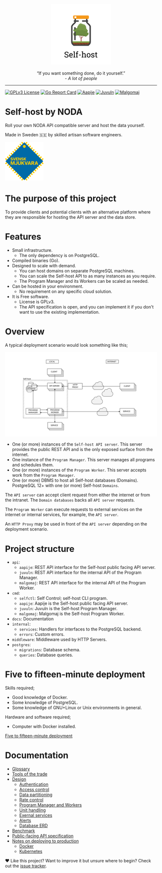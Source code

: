 <p align="center">
    <img src="https://raw.githubusercontent.com/self-host/self-host/main/docs/assets/logo.svg" width="200" height="200">
    <br>
    <br>
    <quote>&ldquo;If you want something done, do it yourself.&rdquo;</quote>
    <br>
    <i>- A lot of people</i>
</p>

---

[![GPLv3 License](https://img.shields.io/badge/license-GPLv3-blue)](https://github.com/self-host/self-host/blob/master/LICENSE)
[![Go Report Card](https://goreportcard.com/badge/github.com/self-host/self-host)](https://goreportcard.com/report/github.com/self-host/self-host)
[![Aapije](https://github.com/self-host/self-host/actions/workflows/aapije.yaml/badge.svg)](https://github.com/self-host/self-host/actions/workflows/aapije.yaml)
[![Juvuln](https://github.com/self-host/self-host/actions/workflows/juvuln.yml/badge.svg)](https://github.com/self-host/self-host/actions/workflows/juvuln.yml)
[![Malgomaj](https://github.com/self-host/self-host/actions/workflows/malgomaj.yml/badge.svg)](https://github.com/self-host/self-host/actions/workflows/malgomaj.yml)

# Self-host by NODA

Roll your own NODA API compatible server and host the data yourself.

Made in Sweden :sweden: by skilled artisan software engineers.

<img src="https://raw.githubusercontent.com/self-host/self-host/main/docs/assets/swedish_software.png" width="128" height="128" alt="Putting the SE in Software Engineering">

# The purpose of this project

To provide clients and potential clients with an alternative platform where they are responsible for hosting the API server and the data store.


# Features

- Small infrastructure.
    + The only dependency is on PostgreSQL.
- Compiled binaries (Go).
- Designed to scale with demand.
    + You can host domains on separate PostgreSQL machines.
    + You can scale the Self-host API to as many instances as you require.
    + The Program Manager and its Workers can be scaled as needed.
- Can be hosted in your environment.
    + No requirement on any specific cloud solution.
- It is Free software.
    + License is GPLv3.
    + The API specification is open, and you can implement it if you don't want to use the existing implementation.


# Overview

A typical deployment scenario would look something like this;

![Overview][fig1]

- One (or more) instances of the `Self-host API server`. This server provides the public REST API and is the only exposed surface from the internet.
- One instance of the `Program Manager`. This server manages all programs and schedules them.
- One (or more) instances of the `Program Worker`. This server accepts work from the `Program Manager`.
- One (or more) DBMS to host all Self-host databases (Domains). PostgreSQL 12+ with one (or more) Self-host `Domains`.

The `API server` can accept client request from either the internet or from the intranet. The `Domain databases` backs all `API server` requests.

The `Program Worker` can execute requests to external services on the internet or internal services, for example, the `API server`.

An `HTTP Proxy` may be used in front of the `API server` depending on the deployment scenario.


# Project structure

- `api`:
    + `aapije`: REST API interface for the Self-host public facing API server.
    + `juvuln`: REST API interface for the internal API of the Program Manager.
    + `malgomaj`: REST API interface for the internal API of the Program Worker.
- `cmd`:
    + `selfctl`: Self Control; self-host CLI program.
    + `aapije`: Aapije is the Self-host public facing API server.
    + `juvuln`: Juvuln is the Self-host Program Manager.
    + `malgomaj`: Malgomaj is the Self-host Program Worker.
- `docs`: Documentation
- `internal`:
    + `services`: Handlers for interfaces to the PostgreSQL backend.
    + `errors`: Custom errors.
- `middleware`: Middleware used by HTTP Servers.
- `postgres`:
    + `migrations`: Database schema.
    + `queries`: Database queries.


# Five to fifteen-minute deployment

Skills required;

- Good knowledge of Docker.
- Some knowledge of PostgreSQL.
- Some knowledge of GNU+Linux or Unix environments in general.

Hardware and software required;

- Computer with Docker installed.

[Five to fifteen-minute deployment](https://github.com/self-host/self-host/blob/main/docs/test_deployment.md)


# Documentation

- [Glossary](https://github.com/self-host/self-host/blob/main/docs/glossary.md)
- [Tools of the trade](https://github.com/self-host/self-host/blob/main/docs/tools_of_the_trade.md)
- [Design](https://github.com/self-host/self-host/blob/main/docs/design.md)
    + [Authentication](https://github.com/self-host/self-host/blob/main/docs/authentication.md)
    + [Access control](https://github.com/self-host/self-host/blob/main/docs/access_control.md)
    + [Data partitioning](https://github.com/self-host/self-host/blob/main/docs/data_partitioning.md)
    + [Rate control](https://github.com/self-host/self-host/blob/main/docs/rate_control.md)
    + [Program Manager and Workers](https://github.com/self-host/self-host/blob/main/docs/program_manager_worker.md)
    + [Unit handling](https://github.com/self-host/self-host/blob/main/docs/unit_handling.md)
    + [Exernal services](https://github.com/self-host/self-host/blob/main/docs/external_services.md)
    + [Alerts](https://github.com/self-host/self-host/blob/main/docs/alerts.md)
    + [Database ERD](https://github.com/self-host/self-host/blob/main/docs/assets/database_erd.png)
- [Benchmark](https://github.com/self-host/self-host/blob/main/docs/benchmark_overview.md)
- [Public-facing API specification](https://petstore.swagger.io/?url=https://raw.githubusercontent.com/self-host/self-host/main/api/aapije/rest/openapiv3.yaml)
- [Notes on deploying to production](https://github.com/self-host/self-host/blob/main/docs/production_deployment.md)
    + [Docker](https://github.com/self-host/self-host/blob/main/docs/docker_deployment.md)
    + [Kubernetes](https://github.com/self-host/self-host/blob/main/docs/k8s_deployment.md)


:hearts: Like this project? Want to improve it but unsure where to begin? Check out the [issue tracker](https://github.com/self-host/self-host/issues).


[vimpel]: https://raw.githubusercontent.com/self-host/self-host/main/docs/assets/vimpel.svg "Vimpel"
[fig1]: https://raw.githubusercontent.com/self-host/self-host/main/docs/assets/overview.svg "Overview"
